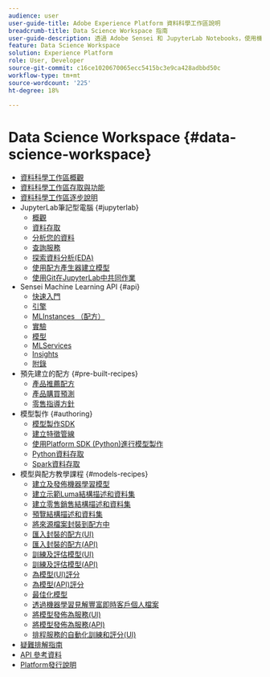 ```yaml
---
audience: user
user-guide-title: Adobe Experience Platform 資料科學工作區說明
breadcrumb-title: Data Science Workspace 指南
user-guide-description: 透過 Adobe Sensei 和 JupyterLab Notebooks，使用機器學習來開發、訓練和對模型與配方計分。
feature: Data Science Workspace
solution: Experience Platform
role: User, Developer
source-git-commit: c16ce1020670065ecc5415bc3e9ca428adbbd50c
workflow-type: tm+mt
source-wordcount: '225'
ht-degree: 18%

---
```



# Data Science Workspace {#data-science-workspace}

* [資料科學工作區概觀](home.md)
* [資料科學工作區存取與功能](access-features-dsw.md)
* [資料科學工作區逐步說明](walkthrough.md)
* JupyterLab筆記型電腦 {#jupyterlab}
   * [概觀](jupyterlab/overview.md)
   * [資料存取](jupyterlab/access-notebook-data.md)
   * [分析您的資料](jupyterlab/analyze-your-data.md)
   * [查詢服務](jupyterlab/query-service.md)
   * [探索資料分析(EDA)](jupyterlab/eda-notebook.md)
   * [使用配方產生器建立模型](jupyterlab/create-a-model.md)
   * [使用Git在JupyterLab中共同作業](jupyterlab/using-git-for-collaboration.md)
* Sensei Machine Learning API {#api}
   * [快速入門](api/getting-started.md)
   * [引擎](api/engines.md)
   * [MLInstances （配方）](api/mlinstances.md)
   * [實驗](api/experiments.md)
   * [模型](api/models.md)
   * [MLServices](api/mlservices.md)
   * [Insights](api/insights.md)
   * [附錄](api/appendix.md)
* 預先建立的配方 {#pre-built-recipes}
   * [產品推薦配方](pre-built-recipes/product-recommendations.md)
   * [產品購買預測](pre-built-recipes/product-purchase-prediction.md)
   * [零售指導方針](pre-built-recipes/retail-sales.md)
* 模型製作 {#authoring}
   * [模型製作SDK](authoring/sdk.md)
   * [建立特徵管線](authoring/feature-pipeline.md)
   * [使用Platform SDK (Python)進行模型製作](authoring/platform-sdk.md)
   * [Python資料存取](authoring/python.md)
   * [Spark資料存取](authoring/spark.md)
* 模型與配方教學課程 {#models-recipes}
   * [建立及發佈機器學習模型](models-recipes/create-publish-model.md)
   * [建立示範Luma結構描述和資料集](models-recipes/create-luma-data.md)
   * [建立零售銷售結構描述和資料集](models-recipes/create-retails-sales-dataset.md)
   * [預覽結構描述和資料集](models-recipes/preview-schema-data.md)
   * [將來源檔案封裝到配方中](models-recipes/package-source-files-recipe.md)
   * [匯入封裝的配方(UI)](models-recipes/import-packaged-recipe-ui.md)
   * [匯入封裝的配方(API)](models-recipes/import-packaged-recipe-api.md)
   * [訓練及評估模型(UI)](models-recipes/train-evaluate-model-ui.md)
   * [訓練及評估模型(API)](models-recipes/train-evaluate-model-api.md)
   * [為模型(UI)評分](models-recipes/score-model-ui.md)
   * [為模型(API)評分](models-recipes/score-model-api.md)
   * [最佳化模型](models-recipes/optimize-model.md)
   * [透過機器學習見解豐富即時客戶個人檔案](models-recipes/enrich-profile.md)
   * [將模型發佈為服務(UI)](models-recipes/publish-model-service-ui.md)
   * [將模型發佈為服務(API)](models-recipes/publish-model-service-api.md)
   * [排程服務的自動化訓練和評分(UI)](models-recipes/schedule-models-ui.md)
* [疑難排解指南](troubleshooting-guide.md)
* [API 參考資料](https://www.adobe.io/apis/experienceplatform/home/api-reference.html#!acpdr/swagger-specs/sensei-ml-api.yaml)
* [Platform發行說明](https://www.adobe.com/go/platform-release-notes_tw)